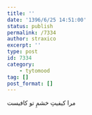 ```yaml
---
title: ''
date: '1396/6/25 14:51:00'
status: publish
permalink: /7334
author: straxico
excerpt: ''
type: post
id: 7334
category:
    - tytomood
tag: []
post_format: []
---
```

مرا کیفیتِ خشمِ تو کافیست